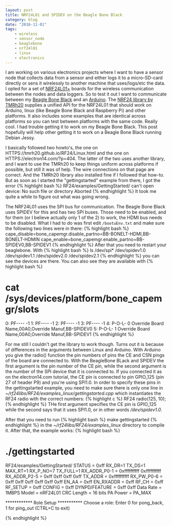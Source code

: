 ```yaml
---
layout: post
title: NRF24L01 and SPIDEV on the Beagle Bone Black
category: blog
date: "2016-11-01"
tags: 
    - wireless
    - sensor_node
    - beaglebone
    - nrf24l01
    - linux
    - electronics
---
```

I am working on various electronics projects where I want to have a sensor node that collects data from a sensor and either logs it to a micro-SD-card directly or sens it wirelessly to another machine that uses/logs/etc the data. I opted for a set of [NRF24L01+](http://www.nordicsemi.com/eng/Products/2.4GHz-RF/nRF24L01) boards for the wireless communication between the nodes and data loggers. So to test it out I want to communicate between my [Beagle Bone Black](http://www.nordicsemi.com/eng/Products/2.4GHz-RF/nRF24L01) and an [Arduino](https://www.arduino.cc/). The [NRF24 library by TMRh20](https://www.arduino.cc/) supplies a unified API for the NRF24L01 that should work on Arduino, linux (like Beagle Bone Black and Raspberry Pi) and other platforms. It also includes some examples that are identical across platforms so you can test between platforms with the same code. Really cool. I had trouble getting it to work on my Beagle Bone Black. This post hopefully will help other getting it to work on a Beagle Bone Black running Debian Jessy.

I basically followed two howto's, the one on HTTPS://tmrh20.github.io/RF24/Linux.html and the one on HTTPS://electron14.com/?p=404. The latter of the two uses another library, and I want to use the TMRh20 to keep things uniform across platforms if possible, but still it was of help. The wire connections on that page are correct. And the TMRh20 library also installed fine if I followed that how-to. But as soon as I started the "gettingstarted" example from there, I got the error
{% highlight bash %}
RF24/examples/GettingStarted/
can't open device: No such file or directory
Aborted
{% endhighlight %}
It took me quite a while to figure out what was going wrong. 

The NRF24L01 uses the SPI bus for communication. The Beagle Bone Black uses SPIDEV for this and has two SPI buses. Those need to be enabled, and for them (or I believe actually only 1 of the 2) to work, the HDMI bus needs to be disabled. What I had to do was first edit `/bootuEnv.txt` and make sure the following two lines were in there:
{% highlight bash %}
cape_disable=bone_capemgr.disable_partno=BB-BONELT-HDMI,BB-BONELT-HDMIN
cape_enable=bone_capemgr.enable_partno=BB-SPIDEV0,BB-SPIDEV1
{% endhighlight %}
After that you need to restart your beaglebone. With
{% highlight bash %}
ls /dev/spi*
/dev/spidev1.0  /dev/spidev1.1  /dev/spidev2.0  /dev/spidev2.1
{% endhighlight %}
you can see the devices are there.
You can also see they are available with
{% highlight bash %}
# cat /sys/devices/platform/bone_capemgr/slots 
0: PF----  -1 
1: PF----  -1 
2: PF----  -1 
3: PF----  -1 
4: P-O-L-   0 Override Board Name,00A0,Override Manuf,BB-SPIDEV0
5: P-O-L-   1 Override Board Name,00A0,Override Manuf,BB-SPIDEV1
{% endhighlight %}

For me still I couldn't get the library to work though. Turns out it is because of differences in the arguments between Linux and Arduino. With Arduino you give the radio() function the pin numbers of pins the CE and CSN pings of the board are connected to. With the BeagleBone BLack and SPIDEV the first argument is the pin number of the CE pin, while the second argument is the number of the SPI device that it is connected to. If you connected it as on the electron14.com tutorial, the CE pin is connected to pin GPIO_125 (pin 27 of header P9) and you're using SPI1.0. 
In order to specify these pins in the gettingstarted example, you need to make sure there is only one line in *~/rf24libs/RF24/examples_linux/gettingstarted.cpp* which instantiates the RF24 radio with the correct numbers:
{% highlight c %}
RF24 radio(125, 10);
{% endhighlight %}
THe first argument specifies the CE pin is GPIO_125 while the second says that it uses SPI1.0, or in other words */dev/spidev1.0*. 

After that you need to run
{% highlight bash %}
make gettingstarted
{% endhighlight %}
in the *~/rf24libs/RF24/examples_linux* directory to compile it.
After that, the example works:
{% highlight bash %}
# ./gettingstarted 
RF24/examples/GettingStarted/
STATUS       = 0xff RX_DR=1 TX_DS=1 MAX_RT=1 RX_P_NO=7 TX_FULL=1
RX_ADDR_P0-1     = 0xffffffffff 0xffffffffff
RX_ADDR_P2-5     = 0xff 0xff 0xff 0xff
TX_ADDR      = 0xffffffffff
RX_PW_P0-6   = 0xff 0xff 0xff 0xff 0xff 0xff
EN_AA        = 0xff
EN_RXADDR    = 0xff
RF_CH        = 0xff
RF_SETUP     = 0xff
CONFIG       = 0xff
DYNPD/FEATURE    = 0xff 0xff
Data Rate    = 1MBPS
Model        = nRF24L01
CRC Length   = 16 bits
PA Power     = PA_MAX

 ************ Role Setup ***********
 Choose a role: Enter 0 for pong_back, 1 for ping_out (CTRL+C to exit) 
 >
 {% endhighlight %}

